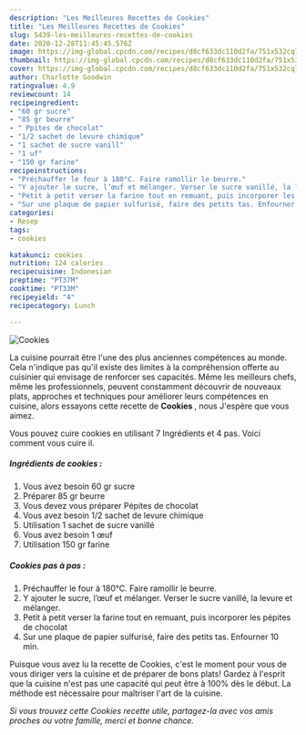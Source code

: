 ```yaml
---
description: "Les Meilleures Recettes de Cookies"
title: "Les Meilleures Recettes de Cookies"
slug: 5439-les-meilleures-recettes-de-cookies
date: 2020-12-28T11:45:45.576Z
image: https://img-global.cpcdn.com/recipes/d8cf633dc110d2fa/751x532cq70/cookies-photo-principale-de-la-recette.jpg
thumbnail: https://img-global.cpcdn.com/recipes/d8cf633dc110d2fa/751x532cq70/cookies-photo-principale-de-la-recette.jpg
cover: https://img-global.cpcdn.com/recipes/d8cf633dc110d2fa/751x532cq70/cookies-photo-principale-de-la-recette.jpg
author: Charlotte Goodwin
ratingvalue: 4.9
reviewcount: 14
recipeingredient:
- "60 gr sucre"
- "85 gr beurre"
- " Ppites de chocolat"
- "1/2 sachet de levure chimique"
- "1 sachet de sucre vanill"
- "1 uf"
- "150 gr farine"
recipeinstructions:
- "Préchauffer le four à 180°C. Faire ramollir le beurre."
- "Y ajouter le sucre, l’œuf et mélanger. Verser le sucre vanillé, la levure et mélanger."
- "Petit à petit verser la farine tout en remuant, puis incorporer les pépites de chocolat"
- "Sur une plaque de papier sulfurisé, faire des petits tas. Enfourner 10 min."
categories:
- Resep
tags:
- cookies

katakunci: cookies 
nutrition: 124 calories
recipecuisine: Indonesian
preptime: "PT37M"
cooktime: "PT33M"
recipeyield: "4"
recipecategory: Lunch

---
```



![Cookies](https://img-global.cpcdn.com/recipes/d8cf633dc110d2fa/751x532cq70/cookies-photo-principale-de-la-recette.jpg)

La cuisine pourrait être l'une des plus anciennes compétences au monde. Cela n'indique pas qu'il existe des limites à la compréhension offerte au cuisinier qui envisage de renforcer ses capacités. Même les meilleurs chefs, même les professionnels, peuvent constamment découvrir de nouveaux plats, approches et techniques pour améliorer leurs compétences en cuisine, alors essayons cette recette de <strong> Cookies </strong>, nous J'espère que vous aimez.

<!--inarticleads1-->

Vous pouvez cuire cookies en utilisant 7 Ingrédients et 4 pas. Voici comment vous cuire il.

##### Ingrédients de cookies :

1. Vous avez besoin 60 gr sucre
1. Préparer 85 gr beurre
1. Vous devez vous préparer  Pépites de chocolat
1. Vous avez besoin 1/2 sachet de levure chimique
1. Utilisation 1 sachet de sucre vanillé
1. Vous avez besoin 1 œuf
1. Utilisation 150 gr farine




<!--inarticleads2-->

##### Cookies pas à pas :

1. Préchauffer le four à 180°C. Faire ramollir le beurre.
1. Y ajouter le sucre, l’œuf et mélanger. Verser le sucre vanillé, la levure et mélanger.
1. Petit à petit verser la farine tout en remuant, puis incorporer les pépites de chocolat
1. Sur une plaque de papier sulfurisé, faire des petits tas. Enfourner 10 min.




<!--inarticleads1-->

<p>
Puisque vous avez lu la recette de Cookies, c'est le moment pour vous de vous diriger vers la cuisine et de préparer de bons plats! Gardez à l'esprit que la cuisine n'est pas une capacité qui peut être à 100% dès le début. La méthode est nécessaire pour maîtriser l'art de la cuisine.
</p>

<p>
<i>Si vous trouvez cette Cookies recette utile, partagez-la avec vos amis proches ou votre famille, merci et bonne chance.</i>
</p>
